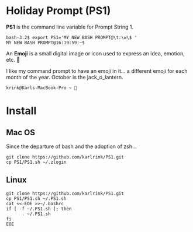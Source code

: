 # Holiday Prompt (PS1)

**PS1** is the command line variable for Prompt String 1.  
```
bash-3.2$ export PS1='MY NEW BASH PROMPT@\t:\w\$ '
MY NEW BASH PROMPT@16:19:59:~$
```

An **Emoji** is a small digital image or icon used to express an idea, emotion, etc. 
🍺 

I like my command prompt to have an emoji in it...  a different emoji for each month of the year.  October is the jack_o_lantern.  
```
krink@Karls-MacBook-Pro ~ 🎃 
```

# Install

## Mac OS
Since the departure of bash and the adoption of zsh...
```
git clone https://github.com/karlrink/PS1.git
cp PS1/PS1.sh ~/.zlogin
```
## Linux
```
git clone https://github.com/karlrink/PS1.git
cp PS1/PS1.sh ~/.PS1.sh
cat <<-EOE >>~/.bashrc
if [ -f ~/.PS1.sh ]; then
      . ~/.PS1.sh
fi
EOE
```
 
